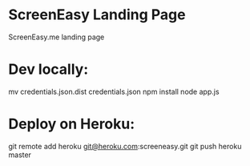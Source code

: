 ScreenEasy Landing Page
====================

ScreenEasy.me landing page

# Dev locally:
mv credentials.json.dist credentials.json
npm install
node app.js

# Deploy on Heroku:
git remote add heroku git@heroku.com:screeneasy.git
git push heroku master
